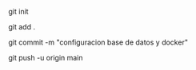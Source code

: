 
git init 

git add .

git commit -m "configuracion base de datos y docker"

git push -u origin main